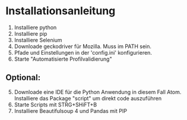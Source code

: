 # Installationsanleitung 

1. Installiere python
2. Installiere pip
3. Installiere Selenium
4. Downloade geckodriver für Mozilla. Muss im PATH sein.
5. Pfade und Einstellungen in der 'config.ini' konfigurieren.
6. Starte "Automatisierte Profilvalidierung"



## Optional:
5. Downloade eine IDE für die Python Anwendung in diesem Fall Atom. Installiere das Package "script" um direkt code auszuführen
6. Starte Scripts mit STRG+SHiFT+B
7. Installiere Beautifulsoup 4 und Pandas mit PIP

